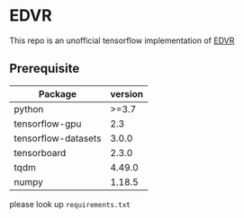 # EDVR
This repo is an unofficial tensorflow implementation of [EDVR](https://arxiv.org/abs/1905.02716)

## Prerequisite

| **Package**    | **version**  |
|----------------|--------------|
| python         |  >=3.7       |
| tensorflow-gpu |  2.3         |
| tensorflow-datasets |  3.0.0    |
| tensorboard   |  2.3.0         |
| tqdm         |  4.49.0     |
| numpy         |  1.18.5      |

please look up `requirements.txt`